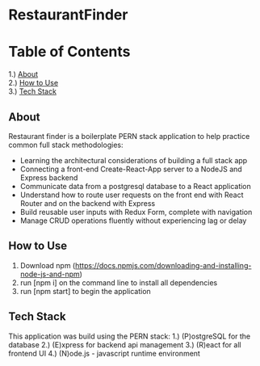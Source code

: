 # RestaurantFinder
# Table of Contents

1.) [About](#introduction) <br />
2.) [How to Use](#howToUse) <br />
3.) [Tech Stack](#techStack) <br />


<a name="introduction"></a>
## About
Restaurant finder is a boilerplate PERN stack application to help practice common full stack methodologies:
* Learning the architectural considerations of building a full stack app <br />
* Connecting a front-end Create-React-App server to a NodeJS and Express backend <br />
* Communicate data from a postgresql database to a React application <br />
* Understand how to route user requests on the front end with React Router and on the backend with Express <br />
* Build reusable user inputs with Redux Form, complete with navigation <br />
* Manage CRUD operations fluently without experiencing lag or delay <br />

<a name="howToUse"></a>
## How to Use
1. Download npm (https://docs.npmjs.com/downloading-and-installing-node-js-and-npm)
2. run [npm i] on the command line to install all dependencies
3. run [npm start] to begin the application

<a name="techStack"></a>
## Tech Stack
This application was build using the PERN stack:
1.) (P)ostgreSQL for the database
2.) (E)xpress for backend api management
3.) (R)eact for all frontend UI
4.) (N)ode.js - javascript runtime environment
